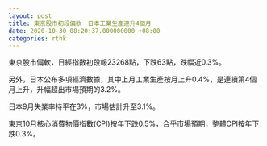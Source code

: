 ```yaml
---
layout: post
title: 東京股市初段偏軟　日本工業生產連升4個月
date: 2020-10-30 08:20:37.000000000 +08:00
categories: rthk
---
```


東京股市偏軟，日經指數初段報23268點，下跌63點，跌幅近0.3%。

另外，日本公布多項經濟數據，其中上月工業生產按月上升0.4%，是連續第4個月上升，升幅超出市場預期的3.2%。

日本9月失業率持平在3%，市場估計升至3.1%。

東京10月核心消費物價指數(CPI)按年下跌0.5%，合乎市場預期，整體CPI按年下跌0.3%。
